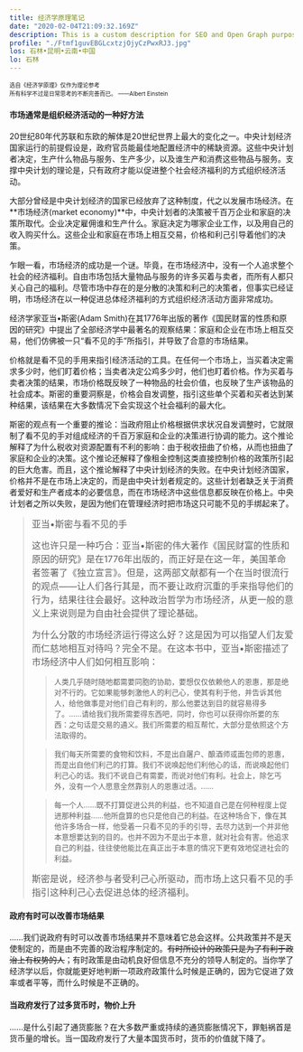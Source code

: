 ```yaml
---
title: 经济学原理笔记
date: "2020-02-04T21:09:32.169Z"
description: This is a custom description for SEO and Open Graph purposes, rather than the default generated excerpt. Simply add a description field to the frontmatter.
profile: "./Ftmf1guvEBGLcxtzjOjyCzPwxRJ3.jpg"
los: 石林•昆明•云南•中国
lo: 石林
---
```


<font size=1 margin-bootom=0>选自《经济学原理》仅作为理论参考</font><br/>
<font size=1 margin-bootom=0>所有科学不过是日常思考的不断完善而已。  ——Albert Einstein</font>

#### 市场通常是组织经济活动的一种好方法
20世纪80年代苏联和东欧的解体是20世纪世界上最大的变化之一。中央计划经济国家运行的前提假设是，政府官员能最佳地配置经济中的稀缺资源。这些中央计划者决定，生产什么物品与服务、生产多少，以及谁生产和消费这些物品与服务。支撑中央计划的理论是，只有政府才能以促进整个社会经济福利的方式组织经济活动。

大部分曾经是中央计划经济的国家已经放弃了这种制度，代之以发展市场经济。在**市场经济(market economy)**中，中央计划者的决策被千百万企业和家庭的决策所取代。企业决定雇佣谁和生产什么。家庭决定为哪家企业工作，以及用自己的收入购买什么。这些企业和家庭在市场上相互交易，价格和利己引导着他们的决策。

乍眼一看，市场经济的成功是一个谜。毕竟，在市场经济中，没有一个人追求整个社会的经济福利。自由市场包括大量物品与服务的许多买着与卖者，而所有人都只关心自己的福利。尽管市场中存在的是分散的决策和利己的决策者，但事实已经证明，市场经济在以一种促进总体经济福利的方式组织经济活动方面非常成功。

经济学家亚当•斯密(Adam Smith)在其1776年出版的著作《国民财富的性质和原因的研究》中提出了全部经济学中最著名的观察结果：家庭和企业在市场上相互交易，他们仿佛被一只“看不见的手”所指引，并导致了合意的市场结果。

价格就是看不见的手用来指引经济活动的工具。在任何一个市场上，当买着决定需求多少时，他们盯着价格；当卖者决定公鸡多少时，他们也盯着价格。作为买着与卖者决策的结果，市场价格既反映了一种物品的社会价值，也反映了生产该物品的社会成本。斯密的重要洞察是，价格会自发调整，指引这些单个买着和买者达到某种结果，该结果在大多数情况下会实现这个社会福利的最大化。

斯密的观点有一个重要的推论：当政府阻止价格根据供求状况自发调整时，它就限制了看不见的手对组成经济的千百万家庭和企业的决策进行协调的能力。这个推论解释了为什么税收对资源配置有不利的影响：由于税收扭曲了价格，从而也扭曲了家庭和企业的决策。这个推论还解释了像租金控制这类直接控制价格的政策所引起的巨大危害。而且，这个推论解释了中央计划经济的失败。在中央计划经济国家，价格并不是在市场上决定的，而是由中央计划者规定的。这些计划者缺乏关于消费者爱好和生产者成本的必要信息，而在市场经济中这些信息都反映在价格上。中央计划者之所以失败，是因为他们在管理经济时把市场这只可能不见的手绑起来了。


> <font size=3>亚当•斯密与看不见的手</font>
>
> <font size=3>这也许只是一种巧合：亚当•斯密的伟大著作《国民财富的性质和原因的研究》是在1776年出版的，而正好是在这一年，美国革命者签署了《独立宣言》。但是，这两部文献都有一个在当时很流行的观点——让人们各行其是，而不要让政府沉重的手来指导他们的行为，结果往往会最好。这种政治哲学为市场经济，从更一般的意义上来说则是为自由社会提供了理论基础。</font>
>
> <font size=3>为什么分散的市场经济运行得这么好？这是因为可以指望人们友爱而仁慈地相互对待吗？完全不是。在这本书中，亚当•斯密描述了市场经济中人们如何相互影响：</font>
>
>> <font size=2>人类几乎随时随地都需要同胞的协助，要想仅仅依赖他人的恩惠，那是绝对不行的。它如果能够刺激他人的利己心，使其有利于他，并告诉其他人，给他做事是对他们自己有利的，那么他要达到目的就容易得多了。......请给我们我所需要得东西吧，同时，你也可以获得你所要的东西：之句话是交易的通义。我们所需要的相互帮忙，大部分是依照这个方法取得的。</font>
>
>> <font size=2>我们每天所需要的食物和饮料，不是出自屠户、酿酒师或面包师的恩惠，而是出自他们利己的打算。我们不说唤起他们利他心的话，而说唤起他们利己心的话。我们不说自己有需要，而说对他们有利。社会上，除乞丐外，没有一个人愿意全然靠别人的恩惠过活。......</font>
>
>> <font size=2>每一个人......既不打算促进公共的利益，也不知道自己是在何种程度上促进那种利益......他所盘算的也只是他自己的利益。在这种场合下，像在其他许多场合一样，他受着一只看不见的手的引导，去尽力达到一个并非他本意想要达到的目的。也并不因为不是出于本意，就对社会有害。他追求自己的利益，往往使他能比在真正出于本意的情况下更有效地促进社会的利益。</font>
>
> <font size=3>斯密是说，经济参与者受利己心所驱动，而市场上这只看不见的手指引这种利己心去促进总体的经济福利。</font>

#### 政府有时可以改善市场结果
......我们说政府有时可以改善市场结果并不意味着它总会这样。公共政策并不是天使制定的，而是由不完善的政治程序制定的。~~有时所设计的政策只是为了有利于政治上有权势的人~~；有时政策是由动机良好但信息不充分的领导人制定的。当你学了经济学以后，你就能更好地判断一项政府政策什么时候是正确的，因为它促进了效率或者平等，而什么时候是不正确的。

#### 当政府发行了过多货币时，物价上升
......是什么引起了通货膨胀？在大多数严重或持续的通货膨胀情况下，罪魁祸首是货币量的增长。当一国政府发行了大量本国货币时，货币的价值就下降了。